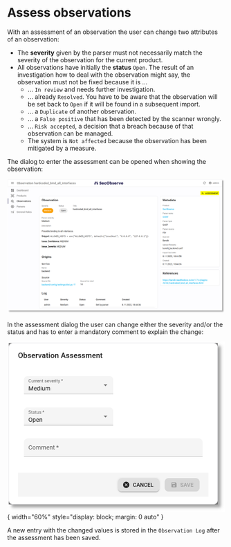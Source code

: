 # Assess observations

With an assessment of an observation the user can change two attributes of an observation:

* The **severity** given by the parser must not necessarily match the severity of the observation for the current product.
* All observations have initially the **status** `Open`. The result of an investigation how to deal with the observation might say, the observation must not be fixed because it is ...
    * ... `In review` and needs further investigation.
    * ... already `Resolved`. You have to be aware that the observation will be set back to `Open` if it will be found in a subsequent import.
    * ... a `Duplicate` of another observation.
    * ... a `False positive` that has been detected by the scanner wrongly.
    * ... `Risk accepted`, a decision that a breach because of that observation can be managed.
    * The system is `Not affected` because the observation has been mitigated by a measure.

The dialog to enter the assessment can be opened when showing the observation: 

![Start assessment](../assets/images/screenshot_assessment_1.png)

In the assessment dialog the user can change either the severity and/or the status and has to enter a mandatory comment to explain the change:

![Assessment](../assets/images/screenshot_assessment_2.png){ width="60%" style="display: block; margin: 0 auto" }

A new entry with the changed values is stored in the `Observation Log` after the assessment has been saved.
